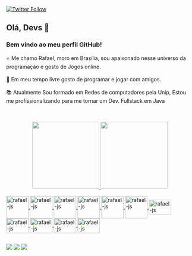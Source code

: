 [![Twitter Follow](https://img.shields.io/twitter/follow/R4Fxxx?style=social)](https://twitter.com/R4Fxxx)
## Olá, Devs :beginner:
### Bem vindo ao meu perfil GitHub!<br>
:star: Me chamo Rafael, moro em Brasília, sou apaixonado nesse universo da programação e gosto de Jogos online.<br><br>
:art: Em meu tempo livre gosto de programar e jogar com amigos.<br><br>
:books: Atualmente Sou formado em Redes de computadores pela Unip, Estou me profissionalizando  para me tornar um Dev. Fullstack em Java<br><br><br>



<div align="center">
  <a href="https://github.com/Rafaeldeazevedo">
<img height="180em" src="https://github-readme-stats.vercel.app/api/top-langs/?username=AdonaiSoaresM&layout=compact&langs_count=7&theme=cobalt"/>
<img height="180em" src="https://github-readme-stats.vercel.app/api?username=AdonaiSoaresM&show_icons=true&theme=cobalt&include_all_commits=true&count_private=true"/>
</div>


 </div>
<div style="display: inline_block"><br>
   <img align="center" alt="rafael-js" height="60" width="60" src="https://cdn.jsdelivr.net/gh/devicons/devicon/icons/spring/spring-original-wordmark.svg" />
  <img align="center" alt="rafael-js" height="60" width="60" src="https://cdn.jsdelivr.net/gh/devicons/devicon/icons/java/java-original-wordmark.svg" />
   <img align="center" alt="rafael-js" height="60" width="60" src="https://cdn.jsdelivr.net/gh/devicons/devicon/icons/javascript/javascript-original.svg" />
   <img align="center" alt="rafael-js" height="60" width="60" src="https://cdn.jsdelivr.net/gh/devicons/devicon/icons/angularjs/angularjs-original.svg" />
  <img align="center" alt="rafael-js" height="60" width="60" src="https://cdn.jsdelivr.net/gh/devicons/devicon/icons/jquery/jquery-original-wordmark.svg" />
  <img align="center" alt="rafael-js" height="60" width="60" src="https://cdn.jsdelivr.net/gh/devicons/devicon/icons/bootstrap/bootstrap-original-wordmark.svg" />
  <img align="center" alt="rafael-js" height="40" width="60" src="https://img.shields.io/badge/-GitHub-181717?style=flat-square&logo=github" />
   <img align="center" alt="rafael-js" height="40" width="60" src="https://img.shields.io/badge/-Eclipse-2C2255?style=flat-square&logo=eclipse&logoColor=white" />
   <img align="center" alt="rafael-js" height="40" width="60" src="https://img.shields.io/badge/-SQL%20Server-CC2927?style=flat-square&logo=microsoft-sql-server&logoColor=white" />
   <img align="center" alt="rafael-js" height="40" width="60" src= "https://cdn.jsdelivr.net/gh/devicons/devicon/icons/postgresql/postgresql-original-wordmark.svg"/>
   <img align="center" alt="rafael-js" height="40" width="60" src= "https://cdn.jsdelivr.net/gh/devicons/devicon/icons/react/react-original-wordmark.svg"/>
            
 </div>
  
  ##
 
<div> 
 <a href="https://instagram.com/rafaelp4" target="_blank"><img src="https://img.shields.io/badge/-Instagram-%23E4405F?style=for-the-badge&logo=instagram&logoColor=white" target="_blank"></a>
 <a href="https://discord.gg/R4F#9244" target="_blank"><img src="https://img.shields.io/badge/Discord-7289DA?style=for-the-badge&logo=discord&logoColor=white" target="_blank"></a> 
  <a href = "mailto:rafaeldeazevedo26@gmail.com"><img src="https://img.shields.io/badge/-Gmail-%23333?style=for-the-badge&logo=gmail&logoColor=white" target="_blank"></a>

 
 
</div>



